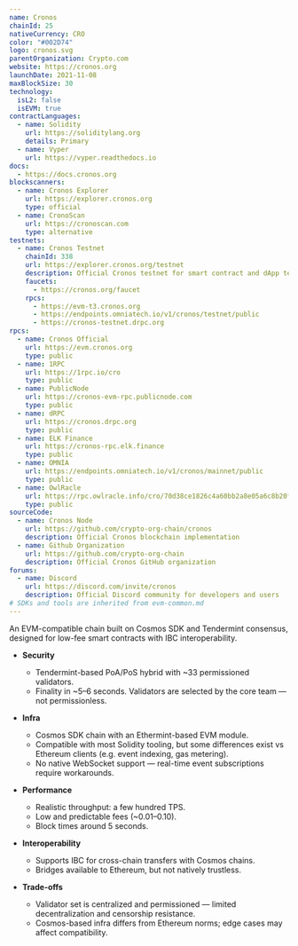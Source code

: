 ```yaml
---
name: Cronos
chainId: 25
nativeCurrency: CRO
color: "#002D74"
logo: cronos.svg
parentOrganization: Crypto.com
website: https://cronos.org
launchDate: 2021-11-08
maxBlockSize: 30
technology:
  isL2: false
  isEVM: true
contractLanguages:
  - name: Solidity
    url: https://soliditylang.org
    details: Primary
  - name: Vyper
    url: https://vyper.readthedocs.io
docs:
  - https://docs.cronos.org
blockscanners:
  - name: Cronos Explorer
    url: https://explorer.cronos.org
    type: official
  - name: CronoScan
    url: https://cronoscan.com
    type: alternative
testnets:
  - name: Cronos Testnet
    chainId: 338
    url: https://explorer.cronos.org/testnet
    description: Official Cronos testnet for smart contract and dApp testing
    faucets:
      - https://cronos.org/faucet
    rpcs:
      - https://evm-t3.cronos.org
      - https://endpoints.omniatech.io/v1/cronos/testnet/public
      - https://cronos-testnet.drpc.org
rpcs:
  - name: Cronos Official
    url: https://evm.cronos.org
    type: public
  - name: 1RPC
    url: https://1rpc.io/cro
    type: public
  - name: PublicNode
    url: https://cronos-evm-rpc.publicnode.com
    type: public
  - name: dRPC
    url: https://cronos.drpc.org
    type: public
  - name: ELK Finance
    url: https://cronos-rpc.elk.finance
    type: public
  - name: OMNIA
    url: https://endpoints.omniatech.io/v1/cronos/mainnet/public
    type: public
  - name: OwlRacle
    url: https://rpc.owlracle.info/cro/70d38ce1826c4a60bb2a8e05a6c8b20f
    type: public
sourceCode:
  - name: Cronos Node
    url: https://github.com/crypto-org-chain/cronos
    description: Official Cronos blockchain implementation
  - name: Github Organization
    url: https://github.com/crypto-org-chain
    description: Official Cronos GitHub organization
forums:
  - name: Discord
    url: https://discord.com/invite/cronos
    description: Official Discord community for developers and users
# SDKs and tools are inherited from evm-common.md
---
```


An EVM-compatible chain built on Cosmos SDK and Tendermint consensus, designed for low-fee smart contracts with IBC interoperability.

- **Security**  
  - Tendermint-based PoA/PoS hybrid with ~33 permissioned validators.  
  - Finality in ~5–6 seconds. Validators are selected by the core team — not permissionless.  

- **Infra**  
  - Cosmos SDK chain with an Ethermint-based EVM module.  
  - Compatible with most Solidity tooling, but some differences exist vs Ethereum clients (e.g. event indexing, gas metering).  
  - No native WebSocket support — real-time event subscriptions require workarounds.  

- **Performance**  
  - Realistic throughput: a few hundred TPS.  
  - Low and predictable fees (~$0.01–$0.10).  
  - Block times around 5 seconds.  

- **Interoperability**  
  - Supports IBC for cross-chain transfers with Cosmos chains.  
  - Bridges available to Ethereum, but not natively trustless.  

- **Trade-offs**  
  - Validator set is centralized and permissioned — limited decentralization and censorship resistance.  
  - Cosmos-based infra differs from Ethereum norms; edge cases may affect compatibility.